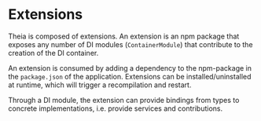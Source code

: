 # Extensions

Theia is composed of extensions. An extension is an npm package that exposes
any number of DI modules (`ContainerModule`) that contribute to the creation of
the DI container.

An extension is consumed by adding a dependency to the
npm-package in the `package.json` of the application. 
Extensions can be installed/uninstalled at
runtime, which will trigger a recompilation and restart.

Through a DI module, the extension can provide bindings from types to concrete
implementations, i.e. provide services and contributions.
